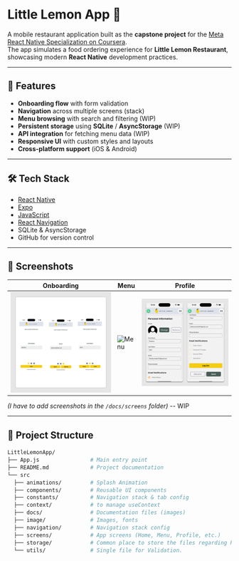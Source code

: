 # Little Lemon App 🍋

A mobile restaurant application built as the **capstone project** for the [Meta React Native Specialization on Coursera](https://www.coursera.org/specializations/meta-react-native).  
The app simulates a food ordering experience for **Little Lemon Restaurant**, showcasing modern **React Native** development practices.

---

## 🚀 Features

- **Onboarding flow** with form validation  
- **Navigation** across multiple screens (stack)  
- **Menu browsing** with search and filtering  (WIP)
- **Persistent storage** using **SQLite** / **AsyncStorage**   (WIP)
- **API integration** for fetching menu data  (WIP)
- **Responsive UI** with custom styles and layouts  
- **Cross-platform support** (iOS & Android)

---

## 🛠️ Tech Stack

- [React Native](https://reactnative.dev/)  
- [Expo](https://expo.dev/)  
- [JavaScript](https://www.coursera.org/learn/programming-with-javascript)
- [React Navigation](https://reactnavigation.org/)  
- SQLite & AsyncStorage  
- GitHub for version control  

---

## 📸 Screenshots

| Onboarding | Menu | Profile |
|------------|------|----------|
| ![Onboarding](src/docs/screens/onboarding.png) | ![Menu](docs/screens/menu.png) | ![Profile](src/docs/screens/profile.png) |

*(I have to add screenshots in the `/docs/screens` folder)* -- WIP

---

## 📂 Project Structure

```bash
LittleLemonApp/
├── App.js                # Main entry point
├── README.md             # Project documentation
└── src
  ├── animations/         # Splash Animation    
  ├── components/         # Reusable UI components
  ├── constants/          # Navigation stack & tab config
  ├── context/            # to manage useContext
  ├── docs/               # Documentation files (images)
  ├── image/              # Images, fonts
  ├── navigation/         # Navigation stack config
  ├── screens/            # App screens (Home, Menu, Profile, etc.)
  ├── storage/            # Common place to store the files regarding React Native Storage
  └── utils/              # Single file for Validation.
